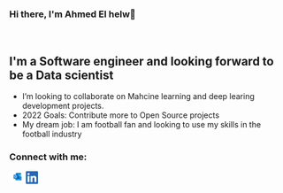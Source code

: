 ### Hi there, I'm Ahmed El helw👋

<br/>

## I'm a Software engineer and looking forward to be a Data scientist 

- I’m looking to collaborate on Mahcine learning and deep learing development projects.
- 2022 Goals: Contribute more to Open Source projects 
-  My dream job: I am football fan and looking to use my skills in the football industry

### Connect with me:


[<img align="left" alt="Ahmed Elhlew | Gmail" width="30px" src="icons/hotmail.png" />][Gmail]

[<img align="left" alt="Ahmed Elhelw  | LinkedIn" width="22px" src="icons/linkedin_icon.png" />][linkedin]

<br />



 







[linkedin]:https://www.linkedin.com/in/ahmed-elhelw-507225173/
[Gmail]: mailto:ahmed.elhelw769@hotmail.com

